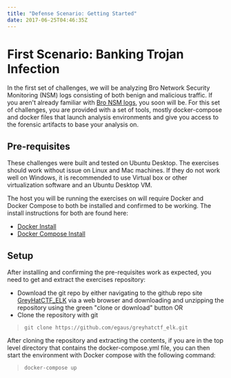 ```yaml
---
title: "Defense Scenario: Getting Started"
date: 2017-06-25T04:46:35Z
---
```


# First Scenario: Banking Trojan Infection

In the first set of challenges, we will be analyzing Bro Network Security Monitoring (NSM) logs consisting of both benign and malicious traffic.  If you aren't already familiar with [Bro NSM logs](https://www.bro.org/sphinx/), you soon will be.  For this set of challenges, you are provided with a set of tools, mostly docker-compose and docker files that launch analysis environments and give you access to the forensic artifacts to base your analysis on.


## Pre-requisites

These challenges were built and tested on Ubuntu Desktop.  The exercises should work without issue on Linux and Mac machines.  If they do not work well on Windows, it is recommended to use Virtual box or other virtualization software and an Ubuntu Desktop VM.

The host you will be running the exercises on will require Docker and Docker Compose to both be installed and confirmed to be working.  The install instructions for both are found here:

* [Docker Install](https://www.docker.com/community-edition)
* [Docker Compose Install](https://docs.docker.com/compose/install/)


## Setup

After installing and confirming the pre-requisites work as expected, you need to get and extract the exercises repository:

* Download the git repo by either navigating to the github repo site [GreyHatCTF_ELK](https://github.com/egaus/greyhatctf_elk)  via a web browser and downloading and unzipping the repository using the green "clone or download" button
OR
* Clone the repository with git

> `git clone https://github.com/egaus/greyhatctf_elk.git`


After cloning the repository and extracting the contents, if you are in the top level directory that contains the docker-compose.yml file, you can then start the environment with Docker compose with the following command:

> `docker-compose up`




